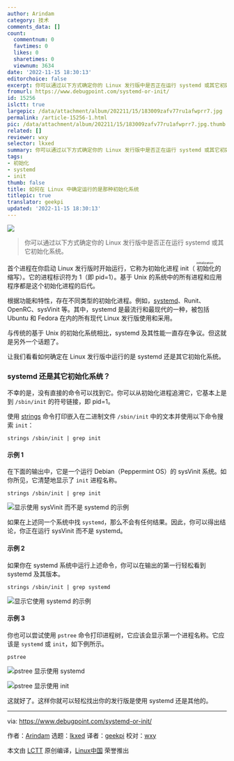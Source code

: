 ```yaml
---
author: Arindam
category: 技术
comments_data: []
count:
  commentnum: 0
  favtimes: 0
  likes: 0
  sharetimes: 0
  viewnum: 3634
date: '2022-11-15 18:30:13'
editorchoice: false
excerpt: 你可以通过以下方式确定你的 Linux 发行版中是否正在运行 systemd 或其它初始化系统。
fromurl: https://www.debugpoint.com/systemd-or-init/
id: 15256
islctt: true
largepic: /data/attachment/album/202211/15/183009zafv77ru1afwprr7.jpg
permalink: /article-15256-1.html
pic: /data/attachment/album/202211/15/183009zafv77ru1afwprr7.jpg.thumb.jpg
related: []
reviewer: wxy
selector: lkxed
summary: 你可以通过以下方式确定你的 Linux 发行版中是否正在运行 systemd 或其它初始化系统。
tags:
- 初始化
- systemd
- init
thumb: false
title: 如何在 Linux 中确定运行的是那种初始化系统
titlepic: true
translator: geekpi
updated: '2022-11-15 18:30:13'
---
```


![](/data/attachment/album/202211/15/183009zafv77ru1afwprr7.jpg)



> 
> 你可以通过以下方式确定你的 Linux 发行版中是否正在运行 systemd 或其它初始化系统。
> 
> 
> 


首个进程在你启动 Linux 发行版时开始运行，它称为初始化进程 init（<ruby> 初始化 <rt>  initialization </rt></ruby>的缩写）。它的进程标识符为 1（即 pid=1）。基于 Unix 的系统中的所有进程和应用程序都是这个初始化进程的后代。


根据功能和特性，存在不同类型的初始化进程。例如，[systemd](https://www.debugpoint.com/tag/systemd)、Runit、OpenRC、sysVinit 等。其中，systemd 是最流行和最现代的一种，被包括 Ubuntu 和 Fedora 在内的所有现代 Linux 发行版使用和采用。


与传统的基于 Unix 的初始化系统相比，systemd 及其性能一直存在争议。但这就是另外一个话题了。


让我们看看如何确定在 Linux 发行版中运行的是 systemd 还是其它初始化系统。


### systemd 还是其它初始化系统？


不幸的是，没有直接的命令可以找到它。你可以从初始化进程追溯它，它基本上是到 `/sbin/init` 的符号链接，即 pid=1。


使用 [strings](https://linux.die.net/man/1/strings) 命令打印嵌入在二进制文件 `/sbin/init` 中的文本并使用以下命令搜索 `init`：



```
strings /sbin/init | grep init

```

#### 示例 1


在下面的输出中，它是一个运行 Debian（Peppermint OS）的 sysVinit 系统。如你所见，它清楚地显示了 `init` 进程名称。



```
strings /sbin/init | grep init

```

![显示使用 sysVinit 而不是 systemd 的示例](/data/attachment/album/202211/15/183014plepgljmpjbzdktl.jpg)


如果在上述同一个系统中找 `systemd`，那么不会有任何结果。因此，你可以得出结论，你正在运行 sysVinit 而不是 systemd。


#### 示例 2


如果你在 systemd 系统中运行上述命令，你可以在输出的第一行轻松看到 systemd 及其版本。



```
strings /sbin/init | grep systemd

```

![显示它使用 systemd 的示例](/data/attachment/album/202211/15/183014bd8niin4miginidz.jpg)


#### 示例 3


你也可以尝试使用 `pstree` 命令打印进程树，它应该会显示第一个进程名称。它应该是 `systemd` 或 `init`，如下例所示。



```
pstree

```

![pstree 显示使用 systemd](/data/attachment/album/202211/15/183014ff1sciebf7inmmu7.jpg)


![pstree 显示使用 init](/data/attachment/album/202211/15/183014kg7a09lhas8l9z3e.jpg)


这就好了。这样你就可以轻松找出你的发行版是使用 systemd 还是其他的。




---


via: <https://www.debugpoint.com/systemd-or-init/>


作者：[Arindam](https://www.debugpoint.com/author/admin1/) 选题：[lkxed](https://github.com/lkxed) 译者：[geekpi](https://github.com/geekpi) 校对：[wxy](https://github.com/wxy)


本文由 [LCTT](https://github.com/LCTT/TranslateProject) 原创编译，[Linux中国](https://linux.cn/) 荣誉推出